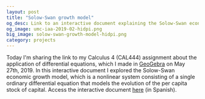 ```yaml
---
layout: post
title: "Solow-Swan growth model"
og_desc: Link to an interactive document explaining the Solow-Swan economic growth model.
og_image: umc-iaa-2019-02-hidpi.png
big_image: solow-swan-growth-model-hidpi.png
category: projects
---
```


Today I'm sharing the link to my Calculus 4 (CAL444) assignment about the application of differential equations, which I made in [GeoGebra](https://www.geogebra.org) on May 27th, 2019. In this interactive document I explored the Solow-Swan economic growth model, which is a nonlinear system consisting of a single ordinary differential equation that models the evolution of the per capita stock of capital. Access the interactive document [here](https://www.geogebra.org/m/zrcqd8hq) (in Spanish).
